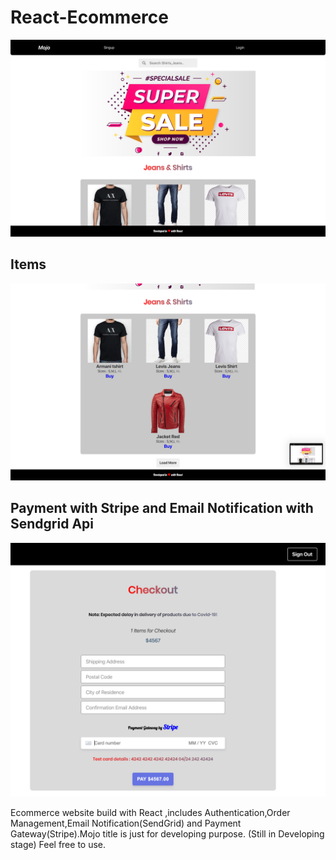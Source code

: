 # React-Ecommerce
<img src="https://github.com/mvskiren/React-Ecommerce/blob/master/Screenshot%202020-06-28%20at%209.14.22%20PM.png" />

## Items
<img src="https://github.com/mvskiren/React-Ecommerce/blob/master/Screenshot%202020-06-28%20at%209.14.58%20PM.png" />

## Payment with Stripe and Email Notification with Sendgrid Api
<img src="https://github.com/mvskiren/React-Ecommerce/blob/master/Screenshot%202020-06-28%20at%2011.41.43%20PM.png" />

Ecommerce website build with React ,includes Authentication,Order Management,Email Notification(SendGrid) and Payment Gateway(Stripe).Mojo title is just for developing purpose.
(Still in Developing stage) Feel free to use.
